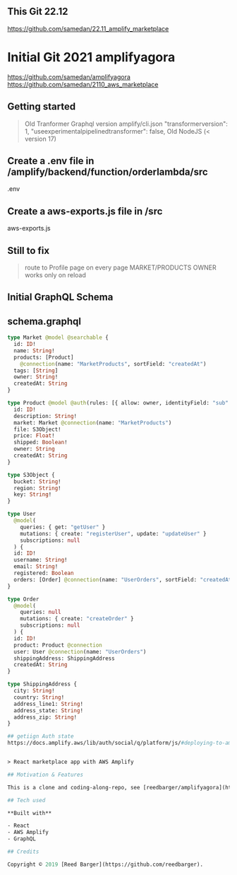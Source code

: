 ## This Git 22.12

https://github.com/samedan/22.11_amplify_marketplace

# Initial Git 2021 amplifyagora

https://github.com/samedan/amplifyagora
https://github.com/samedan/2110_aws_marketplace

## Getting started

> Old Tranformer Graphql version
> amplify/cli.json
> "transformerversion": 1,
> "useexperimentalpipelinedtransformer": false,
> Old NodeJS (< version 17)

## Create a .env file in /amplify/backend/function/orderlambda/src
.env
## Create a aws-exports.js file in /src
aws-exports.js

## Still to fix
> route to Profile page on every page
> MARKET/PRODUCTS OWNER works only on reload


## Initial GraphQL Schema

## schema.graphql

```graphql
type Market @model @searchable {
  id: ID!
  name: String!
  products: [Product]
    @connection(name: "MarketProducts", sortField: "createdAt")
  tags: [String]
  owner: String!
  createdAt: String
}

type Product @model @auth(rules: [{ allow: owner, identityField: "sub" }]) {
  id: ID!
  description: String!
  market: Market @connection(name: "MarketProducts")
  file: S3Object!
  price: Float!
  shipped: Boolean!
  owner: String
  createdAt: String
}

type S3Object {
  bucket: String!
  region: String!
  key: String!
}

type User
  @model(
    queries: { get: "getUser" }
    mutations: { create: "registerUser", update: "updateUser" }
    subscriptions: null
  ) {
  id: ID!
  username: String!
  email: String!
  registered: Boolean
  orders: [Order] @connection(name: "UserOrders", sortField: "createdAt")
}

type Order
  @model(
    queries: null
    mutations: { create: "createOrder" }
    subscriptions: null
  ) {
  id: ID!
  product: Product @connection
  user: User @connection(name: "UserOrders")
  shippingAddress: ShippingAddress
  createdAt: String
}

type ShippingAddress {
  city: String!
  country: String!
  address_line1: String!
  address_state: String!
  address_zip: String!
}

## getiign Auth state
https://docs.amplify.aws/lib/auth/social/q/platform/js/#deploying-to-amplify-console


> React marketplace app with AWS Amplify

## Motivation & Features

This is a clone and coding-along-repo, see [reedbarger/amplifyagora](https://github.com/reedbarger/amplifyagora).

## Tech used

**Built with**

- React
- AWS Amplify
- GraphQL

## Credits

Copyright © 2019 [Reed Barger](https://github.com/reedbarger).
```
